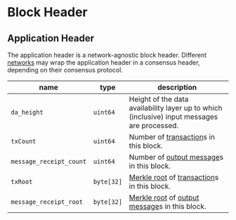 # Block Header

## Application Header

The application header is a network-agnostic block header. Different [networks](../network/index.md) may wrap the application header in a consensus header, depending on their consensus protocol.

name                    | type       | description
------------------------|------------|-----------------------------------------------------------------------------------------------------------------------------------------
`da_height`             | `uint64`   | Height of the data availability layer up to which (inclusive) input messages are processed.
`txCount`               | `uint64`   | Number of [transaction](./tx_format/transaction.md)s in this block.
`message_receipt_count` | `uint64`   | Number of [output message](../protocol/abi/receipts.md#messageout_receipt)s in this block.
`txRoot`                | `byte[32]` | [Merkle root](./cryptographic_primitives.md#binary-merkle-tree) of [transaction](./tx_format/transaction.md)s in this block.
`message_receipt_root`  | `byte[32]` | [Merkle root](./cryptographic_primitives.md#binary-merkle-tree) of [output message](../protocol/abi/receipts.md#messageout_receipt)s in this block.
